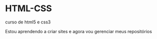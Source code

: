 # HTML-CSS
 curso de html5 e css3

Estou aprendendo a criar sites e agora vou gerenciar meus repositórios